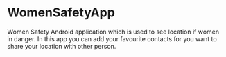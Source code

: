 # WomenSafetyApp

Women Safety Android application which is used to see location if women in danger. 
In this app you can add your favourite contacts for you want to share your location with other person.
